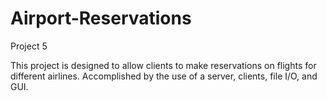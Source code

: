 # Airport-Reservations
Project 5 

This project is designed to allow clients to make reservations on flights for different airlines.
Accomplished by the use of a server, clients, file I/O, and GUI.
